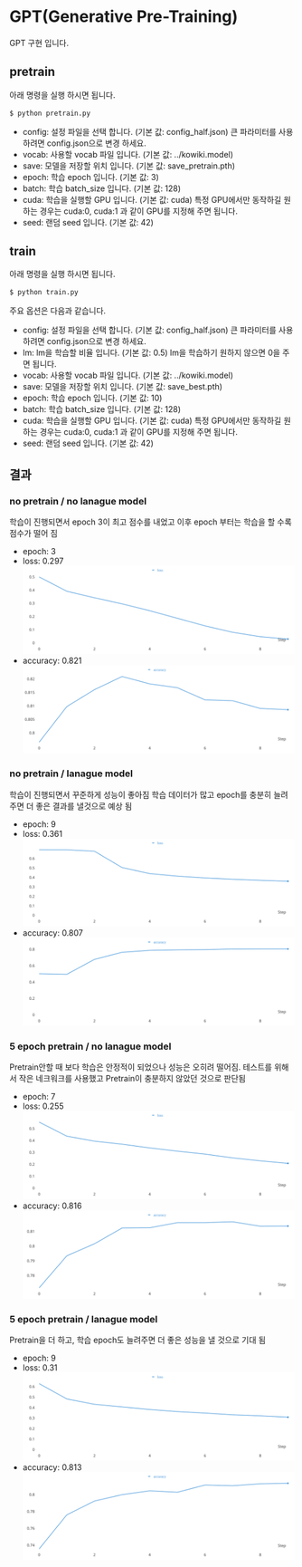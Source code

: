 # GPT(Generative Pre-Training)
GPT 구현 입니다.


## pretrain
아래 명령을 실행 하시면 됩니다.
```sh
$ python pretrain.py
```
- config: 설정 파일을 선택 합니다. (기본 값: config_half.json) 큰 파라미터를 사용하려면 config.json으로 변경 하세요.
- vocab: 사용할 vocab 파일 입니다. (기본 값: ../kowiki.model)
- save: 모델을 저장할 위치 입니다. (기본 값: save_pretrain.pth)
- epoch: 학습 epoch 입니다. (기본 값: 3)
- batch: 학습 batch_size 입니다. (기본 값: 128)
- cuda: 학습을 실행할 GPU 입니다. (기본 값: cuda) 특정 GPU에서만 동작하길 원하는 경우는 cuda:0, cuda:1 과 같이 GPU를 지정해 주면 됩니다.
- seed: 랜덤 seed 입니다. (기본 값: 42)


## train
아래 명령을 실행 하시면 됩니다.
```sh
$ python train.py
```
주요 옵션은 다음과 같습니다.
- config: 설정 파일을 선택 합니다. (기본 값: config_half.json) 큰 파라미터를 사용하려면 config.json으로 변경 하세요.
- lm: lm을 학습할 비율 입니다. (기본 값: 0.5) lm을 학습하기 원하지 않으면 0을 주면 됩니다.
- vocab: 사용할 vocab 파일 입니다. (기본 값: ../kowiki.model)
- save: 모델을 저장할 위치 입니다. (기본 값: save_best.pth)
- epoch: 학습 epoch 입니다. (기본 값: 10)
- batch: 학습 batch_size 입니다. (기본 값: 128)
- cuda: 학습을 실행할 GPU 입니다. (기본 값: cuda) 특정 GPU에서만 동작하길 원하는 경우는 cuda:0, cuda:1 과 같이 GPU를 지정해 주면 됩니다.
- seed: 랜덤 seed 입니다. (기본 값: 42)


## 결과

### no pretrain / no lanague model
학습이 진행되면서 epoch 3이 최고 점수를 내었고 이후 epoch 부터는 학습을 할 수록 점수가 떨어 짐
- epoch: 3
- loss: 0.297
![train_loss](./loss-nopre-nolm.svg)
- accuracy: 0.821
![train_loss](./accuracy-nopre-nolm.svg)

### no pretrain / lanague model
학습이 진행되면서 꾸준하게 성능이 좋아짐 학습 데이터가 많고 epoch를 충분히 늘려 주면 더 좋은 결과를 낼것으로 예상 됨
- epoch: 9
- loss: 0.361
![train_loss](./loss-nopre-lm.svg)
- accuracy: 0.807
![train_loss](./accuracy-nopre-lm.svg)

### 5 epoch pretrain / no lanague model
Pretrain안할 때 보다 학습은 안정적이 되었으나 성능은 오히려 떨어짐. 테스트를 위해서 작은 네크워크를 사용했고 Pretrain이 충분하지 않았던 것으로 판단됨
- epoch: 7
- loss: 0.255
![train_loss](./loss-5pre-nolm.svg)
- accuracy: 0.816
![train_loss](./accuracy-5pre-nolm.svg)

### 5 epoch pretrain / lanague model
Pretrain을 더 하고, 학습 epoch도 늘려주면 더 좋은 성능을 낼 것으로 기대 됨
- epoch: 9
- loss: 0.31
![train_loss](./loss-5pre-lm.svg)
- accuracy: 0.813
![train_loss](./accuracy-5pre-lm.svg)
